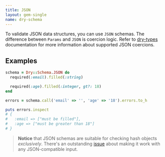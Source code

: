 ```yaml
---
title: JSON
layout: gem-single
name: dry-schema
---
```


To validate JSON data structures, you can use `JSON` schemas. The difference between `Params` and `JSON` is coercion logic. Refer to [dry-types](/gems/dry-types/built-in-types/) documentation for more information about supported JSON coercions.

## Examples

```ruby
schema = Dry::Schema.JSON do
  required(:email).filled(:string)

  required(:age).filled(:integer, gt?: 18)
end

errors = schema.call('email' => '', 'age' => '18').errors.to_h

puts errors.inspect
# {
#   :email => ["must be filled"],
#   :age => ["must be greater than 18"]
# }
```

> **Notice** that JSON schemas are suitable for checking hash objects *exclusively*. There's an outstanding [issue](https://github.com/dry-rb/dry-schema/issues/23)
> about making it work with any JSON-compatible input.
